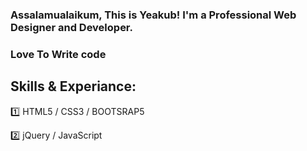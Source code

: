 ### Assalamualaikum, This is Yeakub! I'm a Professional Web Designer and Developer.

### Love To Write code




## Skills & Experiance:
1️⃣ HTML5 / CSS3 / BOOTSRAP5 <br>

2️⃣ jQuery / JavaScript

